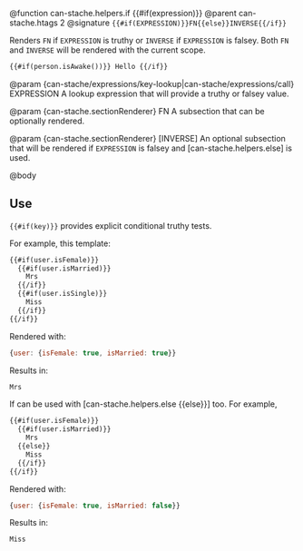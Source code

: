 @function can-stache.helpers.if {{#if(expression)}}
@parent can-stache.htags 2
@signature `{{#if(EXPRESSION)}}FN{{else}}INVERSE{{/if}}`

Renders `FN` if `EXPRESSION` is truthy or `INVERSE` if `EXPRESSION`
is falsey. Both `FN` and `INVERSE` will be rendered with the
current scope.

```html
{{#if(person.isAwake())}} Hello {{/if}}
```

@param {can-stache/expressions/key-lookup|can-stache/expressions/call} EXPRESSION A lookup expression that will provide a truthy or falsey value.

@param {can-stache.sectionRenderer} FN A subsection that can be optionally rendered.

@param {can-stache.sectionRenderer} [INVERSE] An optional subsection that will be rendered
if `EXPRESSION` is falsey and [can-stache.helpers.else] is used.

@body

## Use

`{{#if(key)}}` provides explicit conditional truthy tests.

For example, this template:

```html
{{#if(user.isFemale)}}
  {{#if(user.isMarried)}}
    Mrs
  {{/if}}
  {{#if(user.isSingle)}}
    Miss
  {{/if}}
{{/if}}
```

Rendered with:

```js
{user: {isFemale: true, isMarried: true}}
```

Results in:

```html
Mrs
```

If can be used with [can-stache.helpers.else {{else}}] too. For example,

```html
{{#if(user.isFemale)}}
  {{#if(user.isMarried)}}
    Mrs
  {{else}}
    Miss
  {{/if}}
{{/if}}
```

Rendered with:

```js
{user: {isFemale: true, isMarried: false}}
```

Results in:

```html
Miss
```
